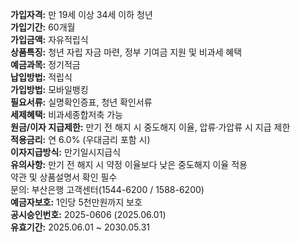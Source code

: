 **가입자격:** 만 19세 이상 34세 이하 청년  
**가입기간:** 60개월  
**가입금액:** 자유적립식  
**상품특징:** 청년 자립 자금 마련, 정부 기여금 지원 및 비과세 혜택  
**예금과목:** 정기적금  
**납입방법:** 적립식  
**가입방법:** 모바일뱅킹  
**필요서류:** 실명확인증표, 청년 확인서류  
**세제혜택:** 비과세종합저축 가능  
**원금/이자 지급제한:** 만기 전 해지 시 중도해지 이율, 압류·가압류 시 지급 제한  
**적용금리:** 연 6.0% (우대금리 포함 시)  
**이자지급방식:** 만기일시지급식  
**유의사항:** 만기 전 해지 시 약정 이율보다 낮은 중도해지 이율 적용  
약관 및 상품설명서 확인 필수  
문의: 부산은행 고객센터(1544-6200 / 1588-6200)  
**예금자보호:** 1인당 5천만원까지 보호  
**공시승인번호:** 2025-0606 (2025.06.01)  
**유효기간:** 2025.06.01 ~ 2030.05.31